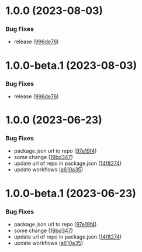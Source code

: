 # 1.0.0 (2023-08-03)


### Bug Fixes

* release ([996de76](https://github.com/mrck-labs/react-hooks/commit/996de76eb1a07b2a0515f89e3ac38d586026b90f))

# 1.0.0-beta.1 (2023-08-03)


### Bug Fixes

* release ([996de76](https://github.com/mrck-labs/react-hooks/commit/996de76eb1a07b2a0515f89e3ac38d586026b90f))

# 1.0.0 (2023-06-23)


### Bug Fixes

* package.json url to repo ([97e19f4](https://github.com/mrck-labs/mrck-rc-template/commit/97e19f4fa22853d8bc42f0d5565c102c1edcf7b6))
* some change ([18bd347](https://github.com/mrck-labs/mrck-rc-template/commit/18bd347f542a7bc5ab808de01e9ef6dec226ded7))
* update url of repo in package.json ([14f8274](https://github.com/mrck-labs/mrck-rc-template/commit/14f827415879f08e6dc012fcb0bd3b20e6f483df))
* update workflows ([a610a35](https://github.com/mrck-labs/mrck-rc-template/commit/a610a359037b73dba7891fb777905a0202cc3565))

# 1.0.0-beta.1 (2023-06-23)


### Bug Fixes

* package.json url to repo ([97e19f4](https://github.com/mrck-labs/mrck-rc-template/commit/97e19f4fa22853d8bc42f0d5565c102c1edcf7b6))
* some change ([18bd347](https://github.com/mrck-labs/mrck-rc-template/commit/18bd347f542a7bc5ab808de01e9ef6dec226ded7))
* update url of repo in package.json ([14f8274](https://github.com/mrck-labs/mrck-rc-template/commit/14f827415879f08e6dc012fcb0bd3b20e6f483df))
* update workflows ([a610a35](https://github.com/mrck-labs/mrck-rc-template/commit/a610a359037b73dba7891fb777905a0202cc3565))
